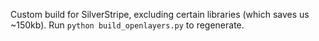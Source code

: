 Custom build for SilverStripe, excluding certain libraries (which saves us ~150kb). 
Run `python build_openlayers.py` to regenerate.